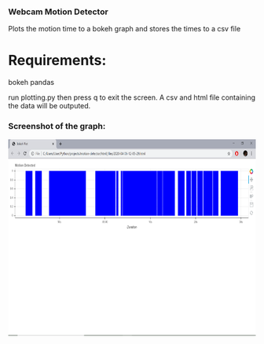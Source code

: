 ### Webcam Motion Detector
Plots the motion time to a bokeh graph and stores the times to a csv file

# Requirements:
bokeh
pandas

run plotting.py then press q to exit the screen. A csv and html file containing the data will be outputed.

### Screenshot of the graph:
<img src="screenshots/generated_graph.png" height=400>
